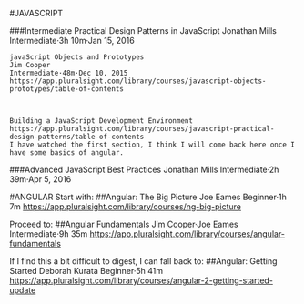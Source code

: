 #JAVASCRIPT

###Intermediate
Practical Design Patterns in JavaScript
Jonathan Mills
Intermediate·3h 10m·Jan 15, 2016


    javaScript Objects and Prototypes 
    Jim Cooper
    Intermediate·48m·Dec 10, 2015
    https://app.pluralsight.com/library/courses/javascript-objects-prototypes/table-of-contents

    

    Building a JavaScript Development Environment
    https://app.pluralsight.com/library/courses/javascript-practical-design-patterns/table-of-contents
    I have watched the first section, I think I will come back here once I have some basics of angular.
    
###Advanced
    JavaScript Best Practices
    Jonathan Mills
    Intermediate·2h 39m·Apr 5, 2016



#ANGULAR
Start with:
##Angular: The Big Picture
Joe Eames
Beginner·1h 7m
https://app.pluralsight.com/library/courses/ng-big-picture

Proceed to:
##Angular Fundamentals
Jim Cooper·Joe Eames
Intermediate·9h 35m
https://app.pluralsight.com/library/courses/angular-fundamentals

If I find this a bit difficult to digest, I can fall back to:
##Angular: Getting Started
Deborah Kurata
Beginner·5h 41m
https://app.pluralsight.com/library/courses/angular-2-getting-started-update
